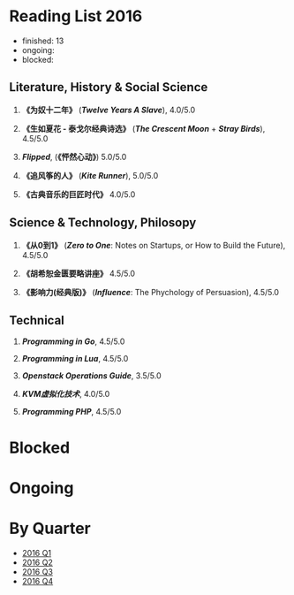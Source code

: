 Reading List 2016
========================

* finished: 13
* ongoing:
* blocked:

## Literature, History & Social Science
1. **《为奴十二年》** (***Twelve Years A Slave***), 4.0/5.0

1. **《生如夏花 - 泰戈尔经典诗选》** (***The Crescent Moon*** + ***Stray Birds***), 4.5/5.0

1. ***Flipped***, (**《怦然心动》**) 5.0/5.0

1. **《追风筝的人》** (***Kite Runner***), 5.0/5.0

1. **《古典音乐的巨匠时代》** 4.0/5.0

## Science & Technology, Philosopy
1. **《从0到1》** (***Zero to One***: Notes on Startups, or How to Build the Future), 4.5/5.0

1. **《胡希恕金匮要略讲座》** 4.5/5.0

1. **《影响力(经典版)》** (***Influence***: The Phychology of Persuasion), 4.5/5.0


## Technical
1. ***Programming in Go***, 4.5/5.0

1. ***Programming in Lua***, 4.5/5.0

1. ***Openstack Operations Guide***, 3.5/5.0

1. ***KVM虚拟化技术***, 4.0/5.0

1. ***Programming PHP***, 4.5/5.0

# Blocked

# Ongoing

# By Quarter
- [2016 Q1](2016_Q1.md)
- [2016 Q2](2016_Q2.md)
- [2016 Q3](2016_Q3.md)
- [2016 Q4](2016_Q4.md)
